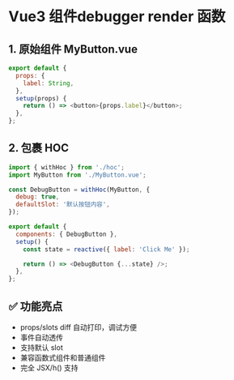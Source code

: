 # Vue3 组件debugger render 函数

## 1. 原始组件 MyButton.vue

```js
export default {
  props: {
    label: String,
  },
  setup(props) {
    return () => <button>{props.label}</button>;
  },
};
```

## 2. 包裹 HOC

```js
import { withHoc } from './hoc';
import MyButton from './MyButton.vue';

const DebugButton = withHoc(MyButton, {
  debug: true,
  defaultSlot: '默认按钮内容',
});

export default {
  components: { DebugButton },
  setup() {
    const state = reactive({ label: 'Click Me' });

    return () => <DebugButton {...state} />;
  },
};
```

## ✅ 功能亮点

- props/slots diff 自动打印，调试方便
- 事件自动透传
- 支持默认 slot
- 兼容函数式组件和普通组件
- 完全 JSX/h() 支持
